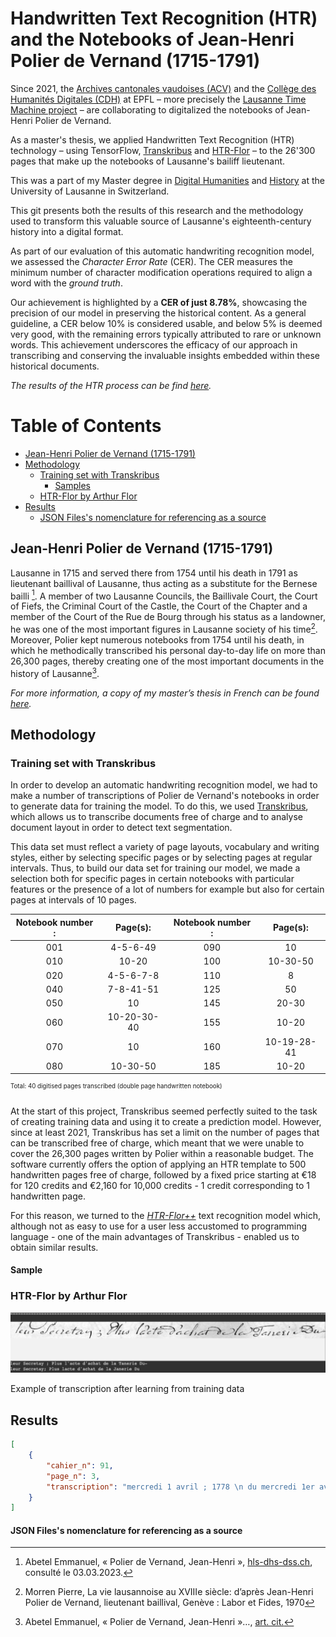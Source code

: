 # Handwritten Text Recognition (HTR) and the Notebooks of Jean-Henri Polier de Vernand (1715-1791)

Since 2021, the [Archives cantonales vaudoises (ACV)](https://www.vd.ch/toutes-les-autorites/archives-cantonales-vaudoises-acv) and the [Collège des Humanités Digitales (CDH)](https://www.epfl.ch/schools/cdh/fr/) at EPFL – more precisely the [Lausanne Time Machine project](https://www.epfl.ch/schools/cdh/lausanne-time-machine/fr/lausanne-time-machine/) – are collaborating to digitalized the notebooks of Jean-Henri Polier de Vernand. 

As a master's thesis, we applied Handwritten Text Recognition (HTR) technology – using TensorFlow, [Transkribus](https://readcoop.eu/transkribus/) and [HTR-Flor](https://github.com/arthurflor23/handwritten-text-recognition) – to the 26'300 pages that make up the notebooks of Lausanne's bailiff lieutenant. 

This was a part of my Master degree in [Digital Humanities](https://www.unil.ch/lettres/fr/home/menuinst/formations/master-en-humanites-numeriques.html) and [History](https://www.unil.ch/hist/fr/home/menuinst/formations/maitrise-universitaire-1.html) at the University of Lausanne in Switzerland. 

This git presents both the results of this research and the methodology used to transform this valuable source of Lausanne's eighteenth-century history into a digital format.

As part of our evaluation of this automatic handwriting recognition model, we assessed the *Character Error Rate* (CER). The CER measures the minimum number of character modification operations required to align a word with the *ground truth*. 

Our achievement is highlighted by a **CER of just 8.78%**, showcasing the precision of our model in preserving the historical content. As a general guideline, a CER below 10% is considered usable, and below 5% is deemed very good, with the remaining errors typically attributed to rare or unknown words. This achievement underscores the efficacy of our approach in transcribing and conserving the invaluable insights embedded within these historical documents.


*The results of the HTR process can be find [here]().* <!-- AJOUTER LIEN RELATIF -->

Table of Contents
=================
* [Jean-Henri Polier de Vernand (1715-1791)](#jean-henri-polier-de-vernand-1715-1791)
* [Methodology](#methodology)
    * [Training set with Transkribus](#training-set-with-transkribus)
        * [Samples](#sample)
    * [HTR-Flor by Arthur Flor](#htr-flor-by-arthur-flor)
* [Results](#results)
    * [JSON Files's nomenclature for referencing as a source](#json-filess-nomenclature-for-referencing-as-a-source)


## Jean-Henri Polier de Vernand (1715-1791)
Lausanne in 1715 and served there from 1754 until his death in 1791 as lieutenant baillival of Lausanne, thus acting as a substitute for the Bernese bailli [^1]. A member of two Lausanne Councils, the Baillivale Court, the Court of Fiefs, the Criminal Court of the Castle, the Court of the Chapter and a member of the Court of the Rue de Bourg through his status as a landowner, he was one of the most important figures in Lausanne society of his time[^2]. Moreover, Polier kept numerous notebooks from 1754 until his death, in which he methodically transcribed his personal day-to-day life on more than 26,300 pages, thereby creating one of the most important documents in the history of Lausanne[^3].

*For more information, a copy of my master’s thesis in French can be found [here](Master_thesis_Kauffmann_2023.pdf).* 

[^1]: Abetel Emmanuel, « Polier de Vernand, Jean-Henri », [hls-dhs-dss.ch](https://hls-dhs-dss.ch/articles/017839/2009-04-20/), consulté le 03.03.2023.
[^2]: Morren Pierre, La vie lausannoise au XVIIIe siècle: d’après Jean-Henri Polier de Vernand, lieutenant baillival, Genève : Labor et Fides, 1970
[^3]: Abetel Emmanuel, « Polier de Vernand, Jean-Henri »…, [art. cit.](https://hls-dhs-dss.ch/articles/017839/2009-04-20/)


## Methodology 

### Training set with Transkribus 

In order to develop an automatic handwriting recognition model, we had to make a number of transcriptions of Polier de Vernand's notebooks in order to generate data for training the model. To do this, we used [Transkribus](https://readcoop.eu/transkribus/), which allows us to transcribe documents free of charge and to analyse document layout in order to detect text segmentation.

This data set must reflect a variety of page layouts, vocabulary and writing styles, either by selecting specific pages or by selecting pages at regular intervals. Thus, to build our data set for training our model, we made a selection both for specific pages in certain notebooks with particular features or the presence of a lot of numbers for example but also for certain pages at intervals of 10 pages.

| Notebook number : | Page(s): | Notebook number : | Page(s):  |
|:---------:|:---------:|:---------:|:---------:|
| 001 | 4-5-6-49 | 090 | 10 |
| 010 | 10-20 | 100 | 10-30-50 |
| 020 | 4-5-6-7-8 | 110 | 8 |
| 040 | 7-8-41-51 | 125 | 50 |
| 050 | 10 | 145 | 20-30 |
| 060 | 10-20-30-40 | 155 | 10-20 |
| 070 | 10 | 160 | 10-19-28-41 |
| 080 | 10-30-50| 185 | 10-20 |

<sup><sup>Total: 40 digitised pages transcribed (double page handwritten notebook)</sup></sup>

At the start of this project, Transkribus seemed perfectly suited to the task of creating training data and using it to create a prediction model. However, since at least 2021, Transkribus has set a limit on the number of pages that can be transcribed free of charge, which meant that we were unable to cover the 26,300 pages written by Polier within a reasonable budget. The software currently offers the option of applying an HTR template to 500 handwritten pages free of charge, followed by a fixed price starting at €18 for 120 credits and €2,160 for 10,000 credits - 1 credit corresponding to 1 handwritten page.

For this reason, we turned to the [*HTR-Flor++*](#htr-flor-by-arthur-flor) text recognition model which, although not as easy to use for a user less accustomed to programming language - one of the main advantages of Transkribus - enabled us to obtain similar results. 

#### Sample 

<!-- Mettre un exemple de reconnaissance des pages du cahiers  -->



### HTR-Flor by Arthur Flor 
<!-- Preentrainement sur Bentham Data Set -->

![Example of transcription after learning from training data](Sample_1.png)


Example of transcription after learning from training data


## Results 



``` json
[
    {
        "cahier_n": 91,
        "page_n": 3,
        "transcription": "mercredi 1 avril ; 1778 \n du mercredi 1er avril ;, \n mon frere a la haye; \n jattendois aver bien de l'impatience mon cher frere \n votre lettre du 7 du mois passe, je suis afflige plus \n que je ne puis vous le dine des tristes nouvelles que \n lus donnez de l'etat de votre sante, je sousse in \n finiment de vos maux & prie le ciel avec ardeur de \n les adoucir, je vais languir jusqu'a ce que vous avi \n siez de votre arrivee a la haye. vous demand. \n rais la place de me faire ecrire par le secretaire de \n mr de, pour peu qu vous soyez fatique d't \n vaquer vous meme ; je voudrois pouvoir esperer \n que la douce chaleur du printemps donnera un \n peu de jeu a ves membres & dissipera vos fluxions \n mais lorsque le vent d'est soufler a avec rigueur \n n'y aura t'il pas moyen de vous dispenser d'etre \n present a ces longr exercices vous avez ete si \n souvent de tour qu'il seroit juste de laisser une \n partie du travail a ceux qui ont moins apereque \n vous ; nous venons d'avoir une commolion \n agreable & triste dans la parente; la fille de mr. le \n don, aimable, douee de beaucoup desprit & de \n pande tulenr a suljuque depuis quelques mois \n de sentimens profonds destime & d'amour un jeu \n n: seigneur anglais pair d'irlande sous le titre \n de gatxay, aye de 20 ans, ayant avec lui mne \n espece de gouverneur du pays, momme le minf \n combe; e jeune seigneur pour legitimer se \n passion ; parl. sacrement il s'est fait ecouter \n en a voulu excopter de sa minorite on a miste \n sur le consentement de les parant, l'epousema op \n pes qu'il ne pouvoit sarreter a ces lonqueurs \n qu'il etois trop emzlamme pour attendre,; il a \n bien d illu ceder a des instances si fortes ; les \n cennes ces velles qui se sont melees de cette \n faure n'ont pas trop bien combine taut ola \n dim: 2 mars a 6 h 1/2 du soir, mylard apres \n "
    }
]
```


#### JSON Files's nomenclature for referencing as a source 
<!-- Explication des numéros de pages etc.  -->

